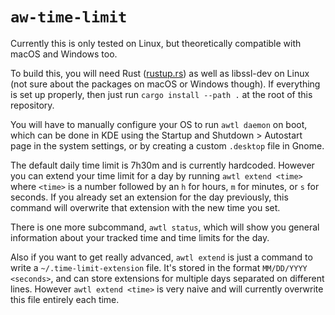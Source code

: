 # `aw-time-limit`

Currently this is only tested on Linux, but theoretically compatible with macOS and Windows too.

To build this, you will need Rust ([rustup.rs](https://rustup.rs)) as well as libssl-dev on Linux (not sure about the packages on macOS or Windows though). If everything is set up properly, then just run `cargo install --path .` at the root of this repository.

You will have to manually configure your OS to run `awtl daemon` on boot, which can be done in KDE using the Startup and Shutdown > Autostart page in the system settings, or by creating a custom `.desktop` file in Gnome.

The default daily time limit is 7h30m and is currently hardcoded. However you can extend your time limit for a day by running `awtl extend <time>` where `<time>` is a number followed by an `h` for hours, `m` for minutes, or `s` for seconds. If you already set an extension for the day previously, this command will overwrite that extension with the new time you set.

There is one more subcommand, `awtl status`, which will show you general information about your tracked time and time limits for the day.

Also if you want to get really advanced, `awtl extend` is just a command to write a `~/.time-limit-extension` file. It's stored in the format `MM/DD/YYYY <seconds>`, and can store extensions for multiple days separated on different lines. However `awtl extend <time>` is very naive and will currently overwrite this file entirely each time.
